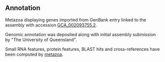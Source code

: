 **Annotation**
----------

Metazoa displaying genes imported from GenBank entry linked to the assembly with accession [GCA\_002093755.2](http://www.ebi.ac.uk/ena/data/view/GCA_002093755.2).

Genomic annotation was deposited along with initial assembly submission by "The University of Queensland".

Small RNA features, protein features, BLAST hits and cross-references have been
computed by [metazoa](https://metazoa.ensembl.org/info/genome/annotation/index.html).
